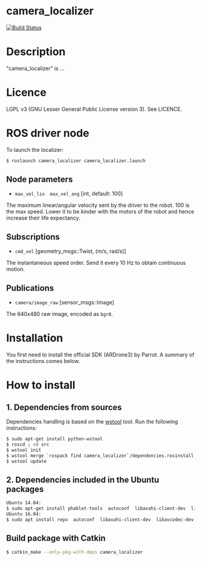 # camera_localizer

[![Build Status](https://travis-ci.org/arnaud-ramey/camera_localizer.svg)](https://travis-ci.org/arnaud-ramey/camera_localizer)

Description
===========

"camera_localizer" is ...

Licence
=======

LGPL v3 (GNU Lesser General Public License version 3).
See LICENCE.

ROS driver node
===============

To launch the localizer:

```bash
$ roslaunch camera_localizer camera_localizer.launch
```

Node parameters
---------------

- `max_vel_lin  max_vel_ang`
[int, default: 100]

The maximum linear/angular velocity sent by the driver to the robot.
100 is the max speed.
Lower it to be kinder with the motors of the robot and
hence increase their life expectancy.

Subscriptions
-------------

- `cmd_vel`
[geometry_msgs::Twist, (m/s, rad/s)]

The instantaneous speed order.
Send it every 10 Hz to obtain continuous motion.

Publications
------------

- `camera/image_raw`
[sensor_msgs::Image]

The 640x480 raw image, encoded as `bgr8`.

Installation
============

You first need to install the official SDK (ARDrone3) by Parrot.
A summary of the instructions comes below.


How to install
==============

## 1. Dependencies from sources

Dependencies handling is based on the [wstool](http://wiki.ros.org/wstool) tool.
Run the following instructions:

```bash
$ sudo apt-get install python-wstool
$ roscd ; cd src
$ wstool init
$ wstool merge `rospack find camera_localizer`/dependencies.rosinstall
$ wstool update
```

## 2. Dependencies included in the Ubuntu packages

```bash
Ubuntu 14.04:
$ sudo apt-get install phablet-tools  autoconf  libavahi-client-dev  libavcodec-dev  libavformat-dev  libswscale-dev
Ubuntu 16.04:
$ sudo apt install repo  autoconf  libavahi-client-dev  libavcodec-dev  libavformat-dev  libswscale-dev
```

Build package with Catkin
-------------------------

```bash
$ catkin_make --only-pkg-with-deps camera_localizer
```
